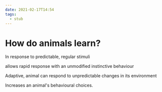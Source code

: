 ```yaml
---
date: 2021-02-17T14:54
tags: 
  - stub
---
```


# How do animals learn?

In response to predictable, regular stimuli

allows rapid response with an unmodified instinctive behaviour

Adaptive, animal can respond to unpredictable changes in its environment

Increases an animal's behavioural choices.



